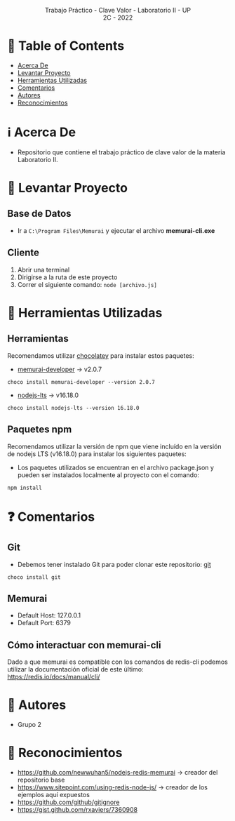 <p align="center">
    Trabajo Práctico - Clave Valor - Laboratorio II - UP
    <br>
    2C - 2022
    <br>
</p>

# :pencil: Table of Contents
- [Acerca De](#about)
- [Levantar Proyecto](#run_project)
- [Herramientas Utilizadas](#built_using)
- [Comentarios](#comments)
- [Autores](#authors)
- [Reconocimientos](#acknowledgement)

# :information_source: Acerca De <a name = "about"></a>
- Repositorio que contiene el trabajo práctico de clave valor de la materia Laboratorio II.

# :wrench: Levantar Proyecto <a name = "run_project"></a>

## Base de Datos
- Ir a ```C:\Program Files\Memurai``` y ejecutar el archivo **memurai-cli.exe**

## Cliente
1. Abrir una terminal
2. Dirigirse a la ruta de este proyecto
3. Correr el siguiente comando: ```node [archivo.js]```

# :hammer: Herramientas Utilizadas <a name = "built_using"></a>

## Herramientas
Recomendamos utilizar [chocolatey](https://chocolatey.org/install) para instalar estos paquetes:

- [memurai-developer](https://community.chocolatey.org/packages/memurai-developer/) -> v2.0.7
```
choco install memurai-developer --version 2.0.7
```
- [nodejs-lts](https://community.chocolatey.org/packages/nodejs-lts) -> v16.18.0
```
choco install nodejs-lts --version 16.18.0
```

## Paquetes npm
Recomendamos utilizar la versión de npm que viene incluído en la versión de nodejs LTS (v16.18.0) para instalar los siguientes paquetes:

- Los paquetes utilizados se encuentran en el archivo package.json y pueden ser instalados localmente al proyecto con el comando:
```
npm install
```

# :question: Comentarios <a name = "comments"></a>

## Git
- Debemos tener instalado Git para poder clonar este repositorio:
[git](https://community.chocolatey.org/packages/git/)
```
choco install git
```

## Memurai
- Default Host: 127.0.0.1
- Default Port: 6379

## Cómo interactuar con memurai-cli
Dado a que memurai es compatible con los comandos de redis-cli podemos utilizar la documentación oficial de este último:
https://redis.io/docs/manual/cli/

# :speech_balloon: Autores <a name = "authors"></a>
- Grupo 2

# :tada: Reconocimientos <a name = "acknowledgement"></a>
- https://github.com/newwuhan5/nodejs-redis-memurai -> creador del repositorio base
- https://www.sitepoint.com/using-redis-node-js/ -> creador de los ejemplos aquí expuestos
- https://github.com/github/gitignore
- https://gist.github.com/rxaviers/7360908